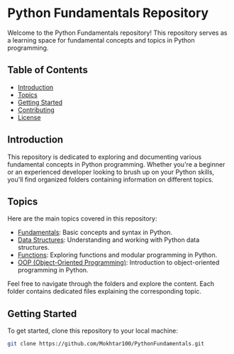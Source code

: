 # Python Fundamentals Repository

Welcome to the Python Fundamentals repository! This repository serves as a learning space for fundamental concepts and topics in Python programming.

## Table of Contents

- [Introduction](#introduction)
- [Topics](#topics)
- [Getting Started](#getting-started)
- [Contributing](#contributing)
- [License](#license)

## Introduction

This repository is dedicated to exploring and documenting various fundamental concepts in Python programming. Whether you're a beginner or an experienced developer looking to brush up on your Python skills, you'll find organized folders containing information on different topics.

## Topics

Here are the main topics covered in this repository:

- [Fundamentals](fundamentals): Basic concepts and syntax in Python.
- [Data Structures](data-structures): Understanding and working with Python data structures.
- [Functions](functions): Exploring functions and modular programming in Python.
- [OOP (Object-Oriented Programming)](oop): Introduction to object-oriented programming in Python.

Feel free to navigate through the folders and explore the content. Each folder contains dedicated files explaining the corresponding topic.

## Getting Started

To get started, clone this repository to your local machine:

```bash
git clone https://github.com/Mokhtar100/PythonFundamentals.git
